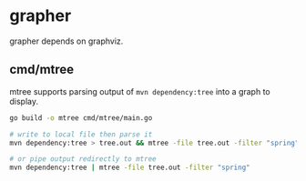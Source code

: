 # grapher

grapher depends on graphviz.

## cmd/mtree

mtree supports parsing output of `mvn dependency:tree` into a graph to display.

```sh
go build -o mtree cmd/mtree/main.go

# write to local file then parse it
mvn dependency:tree > tree.out && mtree -file tree.out -filter "spring"

# or pipe output redirectly to mtree
mvn dependency:tree | mtree -file tree.out -filter "spring"
```